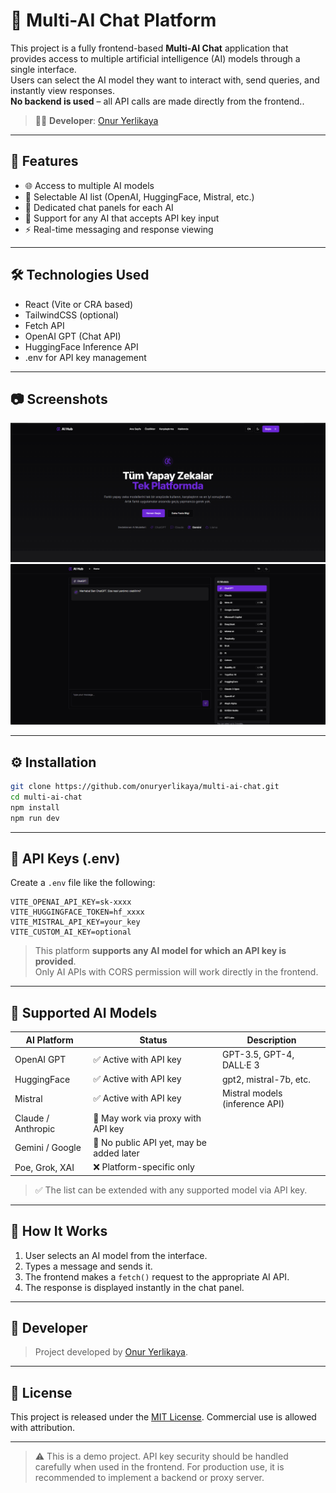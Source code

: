 # 🤖 Multi-AI Chat Platform 

This project is a fully frontend-based **Multi-AI Chat** application that provides access to multiple artificial intelligence (AI) models through a single interface.  
Users can select the AI model they want to interact with, send queries, and instantly view responses.  
**No backend is used** – all API calls are made directly from the frontend..

> 👨‍💻 **Developer**: [Onur Yerlikaya](https://github.com/onuryerlikaya)

---

## 🚀 Features

- 🌐 Access to multiple AI models
- 🤖 Selectable AI list (OpenAI, HuggingFace, Mistral, etc.)
- 💬 Dedicated chat panels for each AI
- 🔐 Support for any AI that accepts API key input
- ⚡ Real-time messaging and response viewing

---

## 🛠️ Technologies Used

- React (Vite or CRA based)
- TailwindCSS (optional)
- Fetch API
- OpenAI GPT (Chat API)
- HuggingFace Inference API
- .env for API key management

---

## 📷 Screenshots

![Main Interface](./1.png)
![AI Chat Example](./2.png)

---

## ⚙️ Installation

```bash
git clone https://github.com/onuryerlikaya/multi-ai-chat.git
cd multi-ai-chat
npm install
npm run dev
```

---

## 🔑 API Keys (.env)

Create a `.env` file like the following:

```
VITE_OPENAI_API_KEY=sk-xxxx
VITE_HUGGINGFACE_TOKEN=hf_xxxx
VITE_MISTRAL_API_KEY=your_key
VITE_CUSTOM_AI_KEY=optional
```

> This platform **supports any AI model for which an API key is provided**.  
Only AI APIs with CORS permission will work directly in the frontend.

---

## 🤖 Supported AI Models

| AI Platform        | Status     | Description                                   |
|--------------------|------------|-----------------------------------------------|
| OpenAI GPT         | ✅ Active with API key | GPT-3.5, GPT-4, DALL·E 3                 |
| HuggingFace        | ✅ Active with API key | gpt2, mistral-7b, etc.                   |
| Mistral            | ✅ Active with API key | Mistral models (inference API)          |
| Claude / Anthropic | 🔐 May work via proxy with API key |
| Gemini / Google    | 🔐 No public API yet, may be added later |
| Poe, Grok, XAI     | ❌ Platform-specific only               |

> ✅ The list can be extended with any supported model via API key.

---

## 🧠 How It Works

1. User selects an AI model from the interface.
2. Types a message and sends it.
3. The frontend makes a `fetch()` request to the appropriate AI API.
4. The response is displayed instantly in the chat panel.

---

## 👤 Developer

> Project developed by [Onur Yerlikaya](https://github.com/onuryerlikaya).

---

## 📜 License

This project is released under the [MIT License](./LICENSE). Commercial use is allowed with attribution.

---

> ⚠️ This is a demo project. API key security should be handled carefully when used in the frontend. For production use, it is recommended to implement a backend or proxy server.
